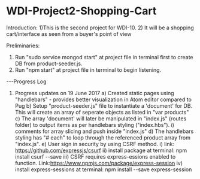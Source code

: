 # WDI-Project2-Shopping-Cart

Introduction:
1)This is the second project for WDI-10.
2) It will be a shopping cart/interface as seen from a buyer's point of view

Preliminaries:
1) Run "sudo service mongod start" at project file in terminal first to create DB from product-seeder.js.
2) Run "npm start" at project file in terminal to begin listening.



---Progress Log

1) Progress updates on 19 June 2017
  a) Created static pages using "handlebars" - provides better visualization in Atom editor compared to Pug
  b) Setup "product-seeder.js" file to instantiate a 'document' for DB. This will create an array of seperate objects as listed in "var products"
  c) The array 'document' will later be manipulated in "index.js" (routes folder) to output items as per handlebars styling ("index.hbs").
    i) comments for array slicing and push inside "index.js"
  d) The handlebars styling has "# each" to loop through the referenced product array from "index.js".
  e) User sign in security by using CSRF method.
    i) link: https://github.com/expressjs/csurf
    ii) install package at terminal: npm install csurf --save
    iii) CSRF requires express-essions enabled to function. Link:https://www.npmjs.com/package/express-session
    iv) install express-sessions at terminal: npm install --save express-session
